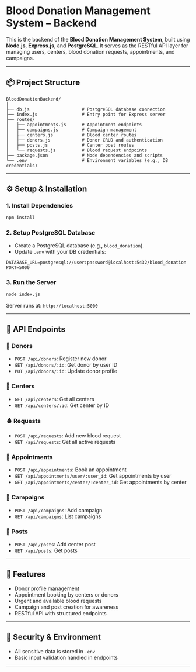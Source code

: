 
# Blood Donation Management System – Backend

This is the backend of the **Blood Donation Management System**, built using **Node.js**, **Express.js**, and **PostgreSQL**. It serves as the RESTful API layer for managing users, centers, blood donation requests, appointments, and campaigns.

---

## 📦 Project Structure

```
BloodDonationBackend/
│
├── db.js                    # PostgreSQL database connection
├── index.js                 # Entry point for Express server
├── routes/
│   ├── appointments.js      # Appointment endpoints
│   ├── campaigns.js         # Campaign management
│   ├── centers.js           # Blood center routes
│   ├── donors.js            # Donor CRUD and authentication
│   ├── posts.js             # Center post routes
│   └── requests.js          # Blood request endpoints
├── package.json             # Node dependencies and scripts
└── .env                     # Environment variables (e.g., DB credentials)
```

---

## ⚙️ Setup & Installation


### 1. Install Dependencies

```bash
npm install
```

### 2. Setup PostgreSQL Database

- Create a PostgreSQL database (e.g., `blood_donation`).
- Update `.env` with your DB credentials:

```
DATABASE_URL=postgresql://user:password@localhost:5432/blood_donation
PORT=5000
```

### 3. Run the Server

```bash
node index.js
```

Server runs at: `http://localhost:5000`

---

## 🚀 API Endpoints

### 🔐 Donors

- `POST /api/donors`: Register new donor
- `GET /api/donors/:id`: Get donor by user ID
- `PUT /api/donors/:id`: Update donor profile

### 🏥 Centers

- `GET /api/centers`: Get all centers
- `GET /api/centers/:id`: Get center by ID

### 🩸 Requests

- `POST /api/requests`: Add new blood request
- `GET /api/requests`: Get all active requests

### 📅 Appointments

- `POST /api/appointments`: Book an appointment
- `GET /api/appointments/user/:user_id`: Get appointments by user
- `GET /api/appointments/center/:center_id`: Get appointments by center

### 📢 Campaigns

- `POST /api/campaigns`: Add campaign
- `GET /api/campaigns`: List campaigns

### 📝 Posts

- `POST /api/posts`: Add center post
- `GET /api/posts`: Get posts

---

## 📌 Features

- Donor profile management
- Appointment booking by centers or donors
- Urgent and available blood requests
- Campaign and post creation for awareness
- RESTful API with structured endpoints

---

## 🔐 Security & Environment

- All sensitive data is stored in `.env`
- Basic input validation handled in endpoints

---


